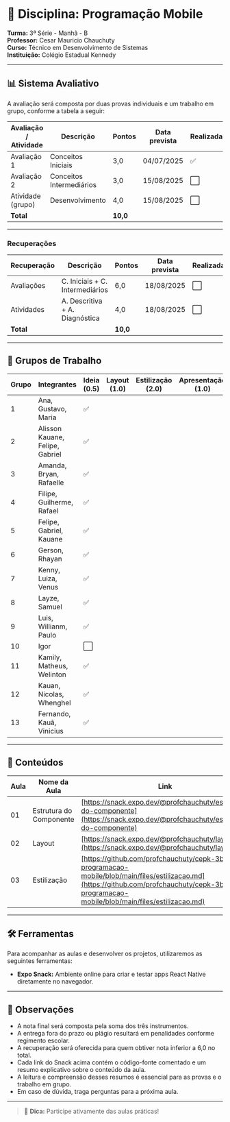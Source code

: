 # 📘 Disciplina: Programação Mobile

**Turma:** 3ª Série - Manhã - B  
**Professor:** Cesar Mauricio Chauchuty  
**Curso:** Técnico em Desenvolvimento de Sistemas  
**Instituição:** Colégio Estadual Kennedy

---

## 📊 Sistema Avaliativo

A avaliação será composta por duas provas individuais e um trabalho em grupo, conforme a tabela a seguir:

| Avaliação / Atividade     | Descrição               | Pontos   | Data prevista | Realizada? |
|---------------------------|-------------------------|----------|----------------|-------------|
| Avaliação 1               | Conceitos Iniciais      | 3,0      | 04/07/2025     | ✅          |
| Avaliação 2               | Conceitos Intermediários| 3,0      | 15/08/2025     | ⬜          |
| Atividade (grupo)         | Desenvolvimento         | 4,0      | 15/08/2025     | ⬜          |
| **Total**                 |                         | **10,0** |              |             |

---

### Recuperações

| Recuperação               | Descrição                       | Pontos   | Data prevista | Realizada? |
|---------------------------|---------------------------------|----------|----------------|-------------|
| Avaliações                | C. Iniciais + C. Intermediários | 6,0      | 18/08/2025     | ⬜         |
| Atividades                | A. Descritiva + A. Diagnóstica  | 4,0      | 18/08/2025     | ⬜         |
| **Total**                 |                                 | **10,0** |                |             |

---

## 👥 Grupos de Trabalho

| Grupo | Integrantes                          | Ideia (0.5)   | Layout (1.0) | Estilização (2.0)     | Apresentação (1.0) |
|-------|--------------------------------------|---------------|--------------|-----------------------|--------------------|
| 1     | Ana, Gustavo, Maria                  | ✅           |              |                        |                   |
| 2     | Alisson Kauane, Felipe, Gabriel      | ✅           |              |                        |                   |
| 3     | Amanda, Bryan, Rafaelle              | ✅           |              |                        |                   |
| 4     | Filipe, Guilherme, Rafael            | ✅           |              |                        |                   |
| 5     | Felipe, Gabriel, Kauane              | ✅           |              |                        |                   |
| 6     | Gerson, Rhayan                       | ✅           |              |                        |                   |
| 7     | Kenny, Luiza, Venus                  | ✅           |              |                        |                   |
| 8     | Layze, Samuel                        | ✅           |              |                        |                   |
| 9     | Luis, Willianm, Paulo                | ✅           |              |                        |                   |
| 10    | Igor                                 | ⬜           |              |                        |                   |
| 11    | Kamily, Matheus, Welinton            | ✅           |              |                        |                   |
| 12    | Kauan, Nicolas, Whenghel             | ✅           |              |                        |                   |
| 13    | Fernando, Kauã, Vinicius             | ✅           |              |                        |                   |



---

## 🧪 Conteúdos

| Aula | Nome da Aula                              | Link                               |
|------|-------------------------------------------|------------------------------------------------|
| 01   | Estrutura do Componente                   | [https://snack.expo.dev/@profchauchuty/estrutura-do-componente](https://snack.expo.dev/@profchauchuty/estrutura-do-componente) |
| 02   | Layout                                    | [https://snack.expo.dev/@profchauchuty/layout](https://snack.expo.dev/@profchauchuty/layout) |
| 03   | Estilização                               | [https://github.com/profchauchuty/cepk-3b-sist-programacao-mobile/blob/main/files/estilizacao.md](https://github.com/profchauchuty/cepk-3b-sist-programacao-mobile/blob/main/files/estilizacao.md)

---

## 🛠️ Ferramentas

Para acompanhar as aulas e desenvolver os projetos, utilizaremos as seguintes ferramentas:

- **Expo Snack:** Ambiente online para criar e testar apps React Native diretamente no navegador.

---

## 📌 Observações

- A nota final será composta pela soma dos três instrumentos.
- A entrega fora do prazo ou plágio resultará em penalidades conforme regimento escolar.
- A recuperação será oferecida para quem obtiver nota inferior a 6,0 no total.
- Cada link do Snack acima contém o código-fonte comentado e um resumo explicativo sobre o conteúdo da aula.
- A leitura e compreensão desses resumos é essencial para as provas e o trabalho em grupo.
- Em caso de dúvida, traga perguntas para a próxima aula.

---

> 📱 **Dica:** Participe ativamente das aulas práticas!
